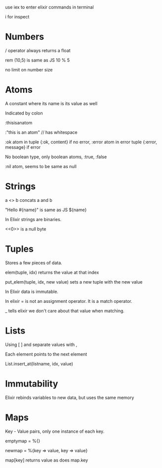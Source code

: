 use iex to enter elixir commands in terminal

i for inspect

# Numbers

/ operator always returns a float

rem (10,5) is same as JS 10 % 5

no limit on number size

# Atoms

A constant where its name is its value as well

Indicated by colon

:thisisanatom

:"this is an atom" // has whitespace

:ok atom in tuple {:ok, content} if no error, :error atom in error tuple {:error, message} if error

No boolean type, only boolean atoms, :true, :false

:nil atom, seems to be same as null

# Strings

a <> b concats a and b

"Hello #{name}" is same as JS ${name}

In Elixir strings are binaries.

<<0>> is a null byte

# Tuples

Stores a few pieces of data.

elem(tuple, idx) returns the value at that index

put_elem(tuple, idx, new value) sets a new tuple with the new value

In Elixir data is immutable.

In elixir = is not an assignment operator. It is a match operator.

_ tells elixir we don't care about that value when matching.

# Lists

Using [ ] and separate values with ,

Each element points to the next element

List.insert_at(listname, idx, value)

# Immutability

Elixir rebinds variables to new data, but uses the same memory

# Maps

Key - Value pairs, only one instance of each key.

emptymap = %{}

newmap = %{key => value, key => value}

map[key] returns value as does map.key
